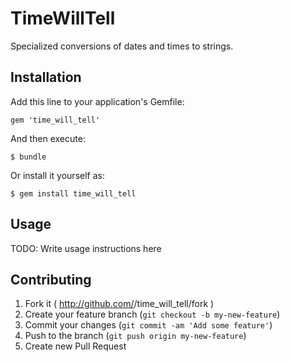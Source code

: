 # TimeWillTell

Specialized conversions of dates and times to strings.

## Installation

Add this line to your application's Gemfile:

    gem 'time_will_tell'

And then execute:

    $ bundle

Or install it yourself as:

    $ gem install time_will_tell

## Usage

TODO: Write usage instructions here

## Contributing

1. Fork it ( http://github.com/<my-github-username>/time_will_tell/fork )
2. Create your feature branch (`git checkout -b my-new-feature`)
3. Commit your changes (`git commit -am 'Add some feature'`)
4. Push to the branch (`git push origin my-new-feature`)
5. Create new Pull Request
